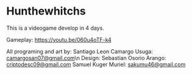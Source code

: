 # Hunthewhitchs
This is a videogame develop in 4 days.

Gameplay: https://youtu.be/060u4oTF-k4

All programing and art by: Santiago Leon Camargo Usuga: camargosan07@gmail.com\n
Design:
Sebastian Osorio Arango: criptodesc09@gmail.com
Samuel Kuger Muriel: sakumu46@gmail.com
